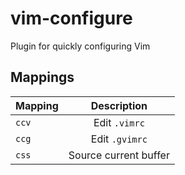 # vim-configure
Plugin for quickly configuring Vim

## Mappings
| Mapping | Description |
|---------|:-----------:|
| `ccv`   | Edit `.vimrc` |
| `ccg`   | Edit `.gvimrc` |
| `css`   | Source current buffer |
